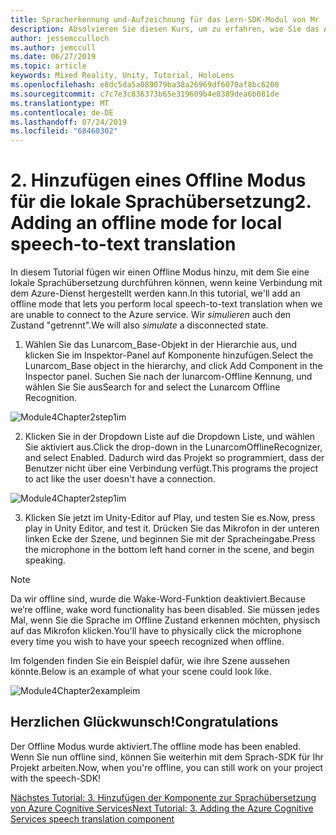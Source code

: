 ```yaml
---
title: Spracherkennung und-Aufzeichnung für das Lern-SDK-Modul von Mr
description: Absolvieren Sie diesen Kurs, um zu erfahren, wie Sie das Azure Speech SDK in einer Mixed Reality-Anwendung implementieren.
author: jessemcculloch
ms.author: jemccull
ms.date: 06/27/2019
ms.topic: article
keywords: Mixed Reality, Unity, Tutorial, HoloLens
ms.openlocfilehash: e8dc5da5a089079ba38a26969df6070af8bc6200
ms.sourcegitcommit: c7c7e3c836373b65e319609b4e8389dea6b081de
ms.translationtype: MT
ms.contentlocale: de-DE
ms.lasthandoff: 07/24/2019
ms.locfileid: "68460302"
---
```

# <a name="2----adding-an-offline-mode-for-local-speech-to-text-translation"></a><span data-ttu-id="1b03b-104">2.    Hinzufügen eines Offline Modus für die lokale Sprachübersetzung</span><span class="sxs-lookup"><span data-stu-id="1b03b-104">2.    Adding an offline mode for local speech-to-text translation</span></span>

<span data-ttu-id="1b03b-105">In diesem Tutorial fügen wir einen Offline Modus hinzu, mit dem Sie eine lokale Sprachübersetzung durchführen können, wenn keine Verbindung mit dem Azure-Dienst hergestellt werden kann.</span><span class="sxs-lookup"><span data-stu-id="1b03b-105">In this tutorial, we'll add an offline mode that lets you perform local speech-to-text translation when we are unable to connect to the Azure service.</span></span> <span data-ttu-id="1b03b-106">Wir *simulieren* auch den Zustand "getrennt".</span><span class="sxs-lookup"><span data-stu-id="1b03b-106">We will also *simulate* a disconnected state.</span></span>

1. <span data-ttu-id="1b03b-107">Wählen Sie das Lunarcom_Base-Objekt in der Hierarchie aus, und klicken Sie im Inspektor-Panel auf Komponente hinzufügen.</span><span class="sxs-lookup"><span data-stu-id="1b03b-107">Select the Lunarcom_Base object in the hierarchy, and click Add Component in the Inspector panel.</span></span> <span data-ttu-id="1b03b-108">Suchen Sie nach der lunarcom-Offline Kennung, und wählen Sie Sie aus</span><span class="sxs-lookup"><span data-stu-id="1b03b-108">Search for and select the Lunarcom Offline Recognition.</span></span>

![Module4Chapter2step1im](images/module4chapter2step1im.PNG)

2. <span data-ttu-id="1b03b-110">Klicken Sie in der Dropdown Liste auf die Dropdown Liste, und wählen Sie aktiviert aus.</span><span class="sxs-lookup"><span data-stu-id="1b03b-110">Click the drop-down in the LunarcomOfflineRecognizer, and select Enabled.</span></span> <span data-ttu-id="1b03b-111">Dadurch wird das Projekt so programmiert, dass der Benutzer nicht über eine Verbindung verfügt.</span><span class="sxs-lookup"><span data-stu-id="1b03b-111">This programs the project to act like the user doesn't have a connection.</span></span> 

![Module4Chapter2step1im](images/module4chapter2step2im.PNG)

3. <span data-ttu-id="1b03b-113">Klicken Sie jetzt im Unity-Editor auf Play, und testen Sie es.</span><span class="sxs-lookup"><span data-stu-id="1b03b-113">Now, press play in Unity Editor, and test it.</span></span> <span data-ttu-id="1b03b-114">Drücken Sie das Mikrofon in der unteren linken Ecke der Szene, und beginnen Sie mit der Spracheingabe.</span><span class="sxs-lookup"><span data-stu-id="1b03b-114">Press the microphone in the bottom left hand corner in the scene, and begin speaking.</span></span> 

> [!NOTE]
> <span data-ttu-id="1b03b-115">Da wir offline sind, wurde die Wake-Word-Funktion deaktiviert.</span><span class="sxs-lookup"><span data-stu-id="1b03b-115">Because we’re offline, wake word functionality has been disabled.</span></span> <span data-ttu-id="1b03b-116">Sie müssen jedes Mal, wenn Sie die Sprache im Offline Zustand erkennen möchten, physisch auf das Mikrofon klicken.</span><span class="sxs-lookup"><span data-stu-id="1b03b-116">You'll have to physically click the microphone every time you wish to have your speech recognized when offline.</span></span> 

<span data-ttu-id="1b03b-117">Im folgenden finden Sie ein Beispiel dafür, wie ihre Szene aussehen könnte.</span><span class="sxs-lookup"><span data-stu-id="1b03b-117">Below is an example of what your scene could look like.</span></span>

![Module4Chapter2exampleim](images/module4chapter2exampleim.PNG)

## <a name="congratulations"></a><span data-ttu-id="1b03b-119">Herzlichen Glückwunsch!</span><span class="sxs-lookup"><span data-stu-id="1b03b-119">Congratulations</span></span>

<span data-ttu-id="1b03b-120">Der Offline Modus wurde aktiviert.</span><span class="sxs-lookup"><span data-stu-id="1b03b-120">The offline mode has been enabled.</span></span> <span data-ttu-id="1b03b-121">Wenn Sie nun offline sind, können Sie weiterhin mit dem Sprach-SDK für Ihr Projekt arbeiten.</span><span class="sxs-lookup"><span data-stu-id="1b03b-121">Now, when you're offline, you can still work on your project with the speech-SDK!</span></span> 


[<span data-ttu-id="1b03b-122">Nächstes Tutorial: 3.  Hinzufügen der Komponente zur Sprachübersetzung von Azure Cognitive Services</span><span class="sxs-lookup"><span data-stu-id="1b03b-122">Next Tutorial: 3.  Adding the Azure Cognitive Services speech translation component</span></span>](mrlearning-speechSDK-ch3.md)

